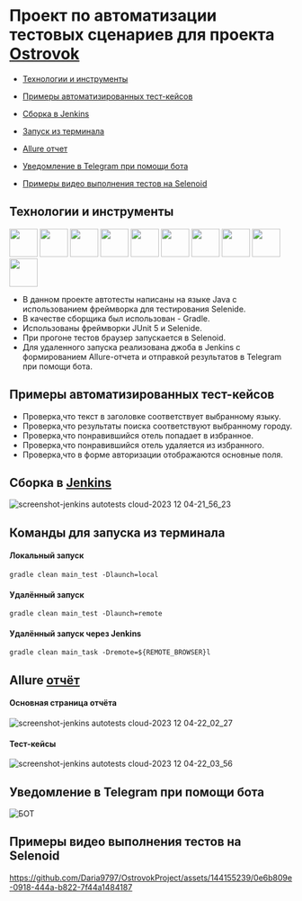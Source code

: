 # Проект по автоматизации тестовых сценариев для проекта [Ostrovok](https://ostrovok.ru/?sid=40b40bd9-971f-4c4c-9ef7-eede8c5bfe63)

* [Технологии и инструменты](https://github.com/Daria9797/OstrovokProject#-технологии-и-инструменты)

* [Примеры автоматизированных тест-кейсов](https://github.com/Daria9797/OstrovokProject#-примеры-автоматизированных-тест-кейсов)

* [Сборка в Jenkins](https://github.com/Daria9797/OstrovokProject#-сборка-в-jenkins)

* [Запуск из терминала](https://github.com/Daria9797/OstrovokProject#-запуск-из-терминала)

* [Allure отчет](https://github.com/Daria9797/OstrovokProject#-allure-отчёт)

* [Уведомление в Telegram при помощи бота](https://github.com/Daria9797/OstrovokProject#-уведомление-в-telegram-при-помощи-бота)

* [Примеры видео выполнения тестов на Selenoid](https://github.com/Daria9797/OstrovokProject#-примеры-видео-выполнения-тестов-на-selenoid)


## Технологии и инструменты
  <img src="https://github.com/Daria9797/OstrovokProject/assets/144155239/9e6efbe3-c826-4e98-b8f2-1ed47f1da821" width="50" height="50">
  <img src="https://github.com/Daria9797/OstrovokProject/assets/144155239/32d8e471-d656-4027-8f98-67a7f2579888" width="50" height="50">
  <img src="https://github.com/Daria9797/OstrovokProject/assets/144155239/4096b480-e2ab-4e97-9b28-04ed54c57ab4" width="50" height="50">
  <img src="https://github.com/Daria9797/OstrovokProject/assets/144155239/e670675e-f23f-4cb5-a4c9-c36e738a66d9" width="50" height="50">
  <img src="https://github.com/Daria9797/OstrovokProject/assets/144155239/257c193e-b4fd-43a4-9f9c-a7f8e6ed075d" width="50" height="50">
  <img src="https://github.com/Daria9797/OstrovokProject/assets/144155239/5e60da17-5937-4d4b-a066-5e740af7df7d" width="50" height="50">
  <img src="https://github.com/Daria9797/OstrovokProject/assets/144155239/a9470fe5-9020-46ab-a56a-1c3f99fce666" width="50" height="50">
  <img src="https://github.com/Daria9797/OstrovokProject/assets/144155239/a36ade4e-6eae-455a-9fee-585a6df48023" width="50" height="50">
  <img src="https://github.com/Daria9797/OstrovokProject/assets/144155239/74e08cf5-a7b6-4fd8-9f6f-8d9f47b01cf2" width="50" height="50">
  <img src="https://github.com/Daria9797/OstrovokProject/assets/144155239/e666815c-6f07-44e9-8a26-dd7d5bd31a24" width="50" height="50">


* В данном проекте автотесты написаны на языке Java с использованием фреймворка для тестирования Selenide.
* В качестве сборщика был использован - Gradle.
* Использованы фреймворки JUnit 5 и Selenide.
* При прогоне тестов браузер запускается в Selenoid.
* Для удаленного запуска реализована джоба в Jenkins с формированием Allure-отчета и отправкой результатов в Telegram при помощи бота.

## Примеры автоматизированных тест-кейсов

* Проверка,что текст в заголовке соответствует выбранному языку.
* Проверка,что результаты поиска соответствуют выбранному городу.
* Проверка,что понравившийся отель попадает в избранное.
* Проверка,что понравившийся отель удаляется из избранного.
* Проверка,что в форме авторизации отображаются основные поля.

## Сборка в [Jenkins](https://jenkins.autotests.cloud/job/022-unit17-KuteinikovaDF/)
![screenshot-jenkins autotests cloud-2023 12 04-21_56_23](https://github.com/Daria9797/OstrovokProject/assets/144155239/f884862d-6429-4c3a-8a88-618deaf157a0)

## Команды для запуска из терминала
#### Локальный запуск
``` gradle clean main_test -Dlaunch=local ```

#### Удалённый запуск
``` gradle clean main_test -Dlaunch=remote ```

#### Удалённый запуск через Jenkins
``` gradle clean main_task -Dremote=${REMOTE_BROWSER}l ```

## Allure [отчёт](https://jenkins.autotests.cloud/job/022-unit17-KuteinikovaDF/11/allure/)

#### Основная страница отчёта
![screenshot-jenkins autotests cloud-2023 12 04-22_02_27](https://github.com/Daria9797/OstrovokProject/assets/144155239/8507b369-2573-492f-b548-e9b939337a44)

#### Тест-кейсы
![screenshot-jenkins autotests cloud-2023 12 04-22_03_56](https://github.com/Daria9797/OstrovokProject/assets/144155239/3abceab4-dd58-4274-9ba5-2d4330746e89)

## Уведомление в Telegram при помощи бота

![БОТ](https://github.com/Daria9797/OstrovokProject/assets/144155239/f5e39b74-6892-4cbe-9658-1ff527af7f05)

## Примеры видео выполнения тестов на Selenoid


https://github.com/Daria9797/OstrovokProject/assets/144155239/0e6b809e-0918-444a-b822-7f44a1484187









